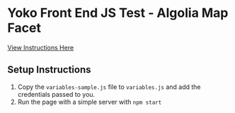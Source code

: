 # Yoko Front End JS Test - Algolia Map Facet

[View Instructions Here](https://docs.google.com/document/d/1O0uopr_JcNxsDhXTkEaMYuzZYC5wyMi7J8QY2eduZ20/edit?usp=sharing)

## Setup Instructions

1. Copy the `variables-sample.js` file to `variables.js` and add the credentials passed to you.
2. Run the page with a simple server with `npm start`
